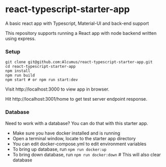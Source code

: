 # react-typescript-starter-app

A basic react app with Typescript, Material-UI and back-end support

This repository supports running a React app with node backend written using express.

### Setup

```
git clone git@github.com:Alcumus/react-typescript-starter-app.git
cd react-typescript-starter-app
npm install
npm run build
npm start # or npm run start:dev
```

Visit http://localhost:3000 to view app in browser.

Hit http://localhost:3001/home to get test server endpoint response.

### Database

Need to work with a database? You can do that with this starter app.

-   Make sure you have docker installed and is running
-   Open a terminal window, locate to the starter app directory
-   You can edit docker-compose.yml to edit environment variables
-   To bring up database, run `npm run docker:up`
-   To bring down database, run `npm run docker:down` # This will also clear database
